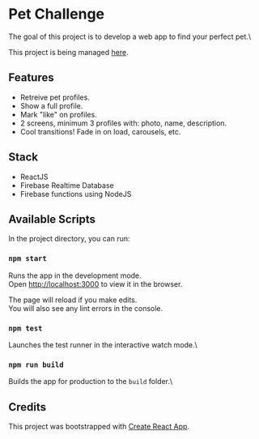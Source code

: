 # Pet Challenge

The goal of this project is to develop a web app to find your perfect pet.\

This project is being managed [here](https://trello.com/b/mT7EpOG9/pet-challenge).

## Features

- Retreive pet profiles.
- Show a full profile.
- Mark "like" on profiles.
- 2 screens, minimum 3 profiles with: photo, name, description.
- Cool transitions! Fade in on load, carousels, etc.

## Stack

- ReactJS
- Firebase Realtime Database
- Firebase functions using NodeJS

## Available Scripts

In the project directory, you can run:

### `npm start`

Runs the app in the development mode.\
Open [http://localhost:3000](http://localhost:3000) to view it in the browser.

The page will reload if you make edits.\
You will also see any lint errors in the console.

### `npm test`

Launches the test runner in the interactive watch mode.\

### `npm run build`

Builds the app for production to the `build` folder.\

## Credits

This project was bootstrapped with [Create React App](https://github.com/facebook/create-react-app).
